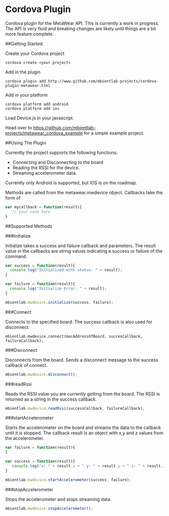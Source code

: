 Cordova Plugin
==============

Cordova plugin for the MetaWear API.  This is currently a work in progress.  The API is very fluid and breaking changes are likely until things are a bit more feature complete.

##Getting Started:

Create your Cordova project
```
cordova create <your project>
```
Add in the plugin
```
cordova plugin add http://www.github.com/mbientlab-projects/cordova-plugin-metawear.html
```
Add in your platform
```
cordova platform add android
cordova platform add ios
```
Load Device.js in your javascript.

Head over to https://github.com/mbientlab-projects/metawear_cordova_example for a simple example project.

##Using The Plugin

Currently the project supports the following functions:

* Connecting and Disconnecting to the board
* Reading the RSSI for the device.
* Streaming accelerometer data.

Currently only Android is supported,  but IOS is on the roadmap.

Methods are called from the metawear.mwdevice object.  Callbacks take the form of

```Javascript
var mycallback = function(result){
   // your code here
}
```

##Supported Methods

###Initialize

Initialize takes a success and failure callback and parameters.  The result value in the callbacks are string values indicating a success or failure of the command.

```Javascript
var success = function(result){
  console.log("Initialized with status: " + result);
}

var failure = function(result){
  console.log("Initialize Error: " + result);
}

mbientlab.mwdevice.initialize(success, failure);
```

###Connect

Connects to the specified board.  The success callback is also used for disconnect.

```Javacript
mbientlab.mwdevice.connect(macAddressOfBoard, succesCallback, failureCallback);
```

###Disconnect

Disconnects from the board.  Sends a disconnect message to the success callback of connect.

```Javascript
mbientlab.mwdevice.disconnect();
```

###readRssi

Reads the RSSI value you are currently getting from the board.  The RSSI is returned as a string in the success callback.

```Javascript
mbientlab.mwdevice.readRssi(successCallback, failureCallback);
```

###startAccelerometer

Starts the accelerometer on the board and streams the data to the callback until it is stopped.  The callback result is an object with x,y and z values from the accelerometer.

```Javascript
var failure = function(result){
}

var success = function(result){
   console.log("x: " + result.x + " y: " + result.y + " z: " + result.z);
}

mbientlab.mwdevice.startAccelerometer(success, failure);
```

###stopAccelerometer

Stops the accelerometer and stops streaming data.

```Javascript
mbientlab.mwdevice.stopAccelerometer();
```
